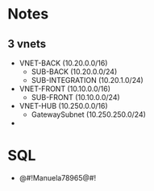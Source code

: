 # Notes
## 3 vnets

* VNET-BACK (10.20.0.0/16)
  * SUB-BACK (10.20.0.0/24)
  * SUB-INTEGRATION (10.20.1.0/24)
* VNET-FRONT (10.10.0.0/16)
  * SUB-FRONT (10.10.0.0/24)
* VNET-HUB (10.250.0.0/16)
  * GatewaySubnet (10.250.250.0/24)
* 



# SQL

* @#!Manuela78965@#!